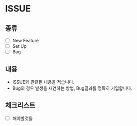 # ISSUE

## 종류

- [ ] New Feature
- [ ] Set Up
- [ ] Bug

## 내용
- ISSUE와 관련된 내용을 적습니다.
- Bug의 경우 발생을 재연하는 방법, Bug결과를 명확히 기입합니다.

## 체크리스트
- [ ] 해야할것들